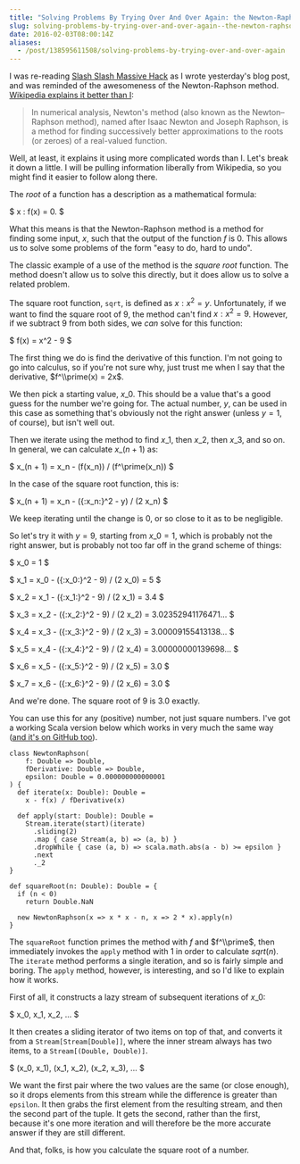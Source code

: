 ```yaml
---
title: "Solving Problems By Trying Over And Over Again: the Newton-Raphson Method"
slug: solving-problems-by-trying-over-and-over-again--the-newton-raphson-method
date: 2016-02-03T08:00:14Z
aliases:
  - /post/138595611508/solving-problems-by-trying-over-and-over-again
---
```


I was re-reading [Slash Slash Massive Hack][] as I wrote yesterday's blog post, and was reminded of the awesomeness of the Newton-Raphson method. [Wikipedia explains it better than I][Newton's method]:

> In numerical analysis, Newton's method (also known as the Newton–Raphson method), named after Isaac Newton and Joseph Raphson, is a method for finding successively better approximations to the roots (or zeroes) of a real-valued function.

<!--more-->

Well, at least, it explains it using more complicated words than I. Let's break it down a little. I will be pulling information liberally from Wikipedia, so you might find it easier to follow along there.

The *root* of a function has a description as a mathematical formula:

$ x : f(x) = 0. $

What this means is that the Newton-Raphson method is a method for finding some input, $x$, such that the output of the function $f$ is $0$. This allows us to solve some problems of the form "easy to do, hard to undo".

The classic example of a use of the method is the *square root* function. The method doesn't allow us to solve this directly, but it does allow us to solve a related problem.

The square root function, `sqrt`, is defined as $x : x^2 = y$. Unfortunately, if we want to find the square root of $9$, the method can't find $x : x^2 = 9$. However, if we subtract $9$ from both sides, we *can* solve for this function:

$ f(x) = x^2 - 9 $

The first thing we do is find the derivative of this function. I'm not going to go into calculus, so if you're not sure why, just trust me when I say that the derivative, $f^\\prime(x) = 2x$.

We then pick a starting value, $x\_0$. This should be a value that's a good guess for the number we're going for. The actual number, $y$, can be used in this case as something that's obviously not the right answer (unless $y = 1$, of course), but isn't well out.

Then we iterate using the method to find $x\_1$, then $x\_2$, then $x\_3$, and so on. In general, we can calculate $x\_(n + 1)$ as:

$ x\_(n + 1) = x\_n - (f(x\_n)) / (f^\prime(x\_n)) $

In the case of the square root function, this is:

$ x\_(n + 1) = x\_n - ({:x\_n:}^2 - y) / (2 x\_n) $

We keep iterating until the change is 0, or so close to it as to be negligible.

So let's try it with $y = 9$, starting from $x\_0 = 1$, which is probably not the right answer, but is probably not too far off in the grand scheme of things:

$ x\_0 = 1 $

$ x\_1 = x\_0 - ({:x\_0:}^2 - 9) / (2 x\_0) = 5 $

$ x\_2 = x\_1 - ({:x\_1:}^2 - 9) / (2 x\_1) = 3.4 $

$ x\_3 = x\_2 - ({:x\_2:}^2 - 9) / (2 x\_2) = 3.02352941176471... $

$ x\_4 = x\_3 - ({:x\_3:}^2 - 9) / (2 x\_3) = 3.00009155413138... $

$ x\_5 = x\_4 - ({:x\_4:}^2 - 9) / (2 x\_4) = 3.00000000139698... $

$ x\_6 = x\_5 - ({:x\_5:}^2 - 9) / (2 x\_5) = 3.0 $

$ x\_7 = x\_6 - ({:x\_6:}^2 - 9) / (2 x\_6) = 3.0 $

And we're done. The square root of 9 is 3.0 exactly.

You can use this for any (positive) number, not just square numbers. I've got a working Scala version below which works in very much the same way ([and it's on GitHub too][numeric-experiments]).

    class NewtonRaphson(
        f: Double => Double,
        fDerivative: Double => Double,
        epsilon: Double = 0.000000000000001
    ) {
      def iterate(x: Double): Double =
        x - f(x) / fDerivative(x)

      def apply(start: Double): Double =
        Stream.iterate(start)(iterate)
          .sliding(2)
          .map { case Stream(a, b) => (a, b) }
          .dropWhile { case (a, b) => scala.math.abs(a - b) >= epsilon }
          .next
          ._2
    }

    def squareRoot(n: Double): Double = {
      if (n < 0)
        return Double.NaN

      new NewtonRaphson(x => x * x - n, x => 2 * x).apply(n)
    }

The `squareRoot` function primes the method with $f$ and $f^\\prime$, then immediately invokes the `apply` method with $1$ in order to calculate $sqrt(n)$. The `iterate` method performs a single iteration, and so is fairly simple and boring. The `apply` method, however, is interesting, and so I'd like to explain how it works.

First of all, it constructs a lazy stream of subsequent iterations of $x\_0$:

$ x\_0, x\_1, x\_2, ... $

It then creates a sliding iterator of two items on top of that, and converts it from a `Stream[Stream[Double]]`, where the inner stream always has two items, to a `Stream[(Double, Double)]`.

$ (x\_0, x\_1), (x\_1, x\_2), (x\_2, x\_3), ... $

We want the first pair where the two values are the same (or close enough), so it drops elements from this stream while the difference is greater than `epsilon`. It then grabs the first element from the resulting stream, and then the second part of the tuple. It gets the second, rather than the first, because it's one more iteration and will therefore be the more accurate answer if they are still different.

And that, folks, is how you calculate the square root of a number.

[Slash Slash Massive Hack]: http://monospacedmonologues.com/post/137738860257/slash-slash-massive-hack
[Newton's method]: https://en.wikipedia.org/wiki/Newton's_method
[numeric-experiments]: https://github.com/SamirTalwar/numeric-experiments

